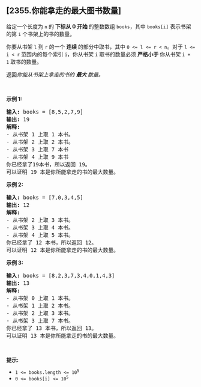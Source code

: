 ## [2355.你能拿走的最大图书数量]
<p>给定一个长度为 <code>n</code> 的<b>&nbsp;下标从 0 开始&nbsp;</b>的整数数组 <code>books</code>，其中 <code>books[i]</code> 表示书架的第 <code>i</code> 个书架上的书的数量。</p>

<p>你要从书架&nbsp;<code>l</code> 到 <code>r</code> 的一个&nbsp;<strong>连续&nbsp;</strong>的部分中取书，其中 <code>0 &lt;= l &lt;= r &lt; n</code>。对于 <code>l &lt;= i &lt; r</code> 范围内的每个索引 <code>i</code>，你从书架 <code>i</code>&nbsp;取书的数量必须&nbsp;<strong>严格小于 </strong>你从书架 <code>i + 1</code> 取书的数量。</p>

<p>返回<em>你能从书架上拿走的书的&nbsp;<strong>最大&nbsp;</strong>数量。</em></p>

<p>&nbsp;</p>

<p><strong>示例 1:</strong></p>

<pre>
<strong>输入:</strong> books = [8,5,2,7,9]
<strong>输出:</strong> 19
<strong>解释:</strong>
- 从书架 1 上取 1 本书。
- 从书架 2 上取 2 本书。
- 从书架 3 上取 7 本书
- 从书架 4 上取 9 本书
你已经拿了19本书，所以返回 19。
可以证明 19 本是你所能拿走的书的最大数量。
</pre>

<p><strong>示例&nbsp;2:</strong></p>

<pre>
<strong>输入:</strong> books = [7,0,3,4,5]
<strong>输出:</strong> 12
<strong>解释:</strong>
- 从书架 2 上取 3 本书。
- 从书架 3 上取 4 本书。
- 从书架 4 上取 5 本书。
你已经拿了 12 本书，所以返回 12。
可以证明 12 本是你所能拿走的书的最大数量。
</pre>

<p><strong>示例 3:</strong></p>

<pre>
<strong>输入:</strong> books = [8,2,3,7,3,4,0,1,4,3]
<strong>输出:</strong> 13
<strong>解释:</strong>
- 从书架 0 上取 1 本书。
- 从书架 1 上取 2 本书。
- 从书架 2 上取 3 本书。
- 从书架 3 上取 7 本书。
你已经拿了 13 本书，所以返回 13。
可以证明 13 本是你所能拿走的书的最大数量。
</pre>

<p>&nbsp;</p>

<p><strong>提示:</strong></p>

<ul>
	<li><code>1 &lt;= books.length &lt;= 10<sup>5</sup></code></li>
	<li><code>0 &lt;= books[i] &lt;= 10<sup>5</sup></code></li>
</ul>
